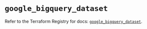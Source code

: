 # `google_bigquery_dataset`

Refer to the Terraform Registry for docs: [`google_bigquery_dataset`](https://registry.terraform.io/providers/hashicorp/google-beta/6.49.0/docs/resources/google_bigquery_dataset).
